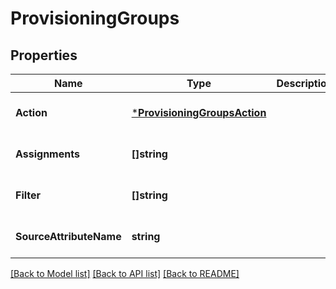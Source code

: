 # ProvisioningGroups

## Properties
Name | Type | Description | Notes
------------ | ------------- | ------------- | -------------
**Action** | [***ProvisioningGroupsAction**](ProvisioningGroupsAction.md) |  | [optional] [default to null]
**Assignments** | **[]string** |  | [optional] [default to null]
**Filter** | **[]string** |  | [optional] [default to null]
**SourceAttributeName** | **string** |  | [optional] [default to null]

[[Back to Model list]](../README.md#documentation-for-models) [[Back to API list]](../README.md#documentation-for-api-endpoints) [[Back to README]](../README.md)


